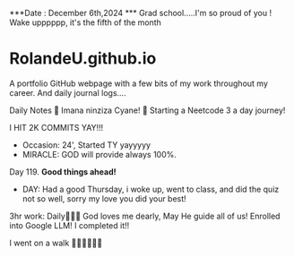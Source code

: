 ***Date : December 6th,2024 *** Grad school.....I'm so proud of you ! Wake upppppp, it's the fifth of the month
# RolandeU.github.io

A portfolio GitHub webpage with a few bits of my work throughout my career. And daily journal logs....

Daily Notes
💚 Imana ninziza Cyane! 
💚 Starting a Neetcode 3 a day journey!

I HIT 2K COMMITS YAY!!!

- Occasion: 24', Started TY yayyyyy
- MIRACLE: GOD will provide always 100%.

Day 119. **Good things ahead!** 
- DAY: Had a good Thursday, i woke up, went to class, and did the quiz not so well, sorry my love you did your best!



3hr work: Daily💚💚💚
God loves me dearly, May He guide all of  us!
Enrolled into Google LLM! I completed it!!

I went on a walk 💚💚💚💚💚💚
